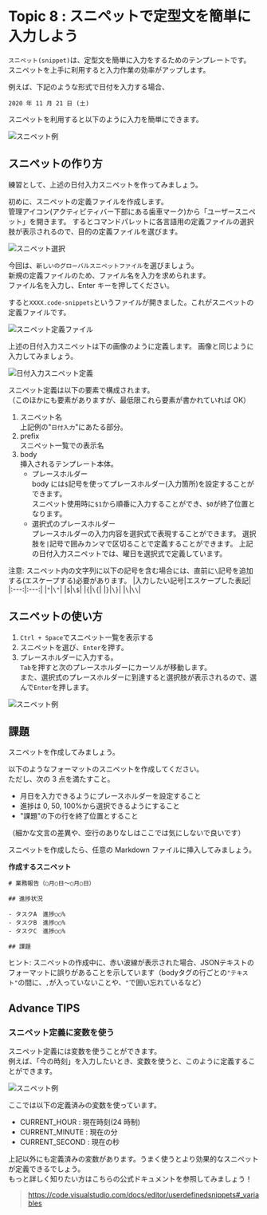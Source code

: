 # Topic 8 : スニペットで定型文を簡単に入力しよう

`スニペット(snippet)`は、定型文を簡単に入力をするためのテンプレートです。  
スニペットを上手に利用すると入力作業の効率がアップします。

例えば、下記のような形式で日付を入力する場合、

```
2020 年 11 月 21 日 (土)
```

スニペットを利用すると以下のように入力を簡単にできます。

![スニペット例](img/800_use_snippet.gif "スニペット例")

## スニペットの作り方

練習として、上述の日付入力スニペットを作ってみましょう。

初めに、スニペットの定義ファイルを作成します。  
管理アイコン(アクティビティバー下部にある歯車マーク)から「ユーザースニペット」を開きます。
するとコマンドパレットに各言語用の定義ファイルの選択肢が表示されるので、目的の定義ファイルを選びます。

![スニペット選択](img/810_select_snippet.PNG "スニペット選択")

今回は、`新しいのグローバルスニペットファイル`を選びましょう。  
新規の定義ファイルのため、ファイル名を入力を求められます。  
ファイル名を入力し、Enter キーを押してください。

すると`XXXX.code-snippets`というファイルが開きました。これがスニペットの定義ファイルです。

![スニペット定義ファイル](img/820_open_snippet.PNG "スニペット定義ファイル")

上述の日付入力スニペットは下の画像のように定義します。
画像と同じように入力してみましょう。

![日付入力スニペット定義](img/830_define_snippet.PNG "日付入力スニペット定義")

スニペット定義は以下の要素で構成されます。  
（このほかにも要素がありますが、最低限これら要素が書かれていれば OK）

1. スニペット名  
   上記例の"`日付入力`"にあたる部分。
1. prefix  
   スニペット一覧での表示名
1. body  
   挿入されるテンプレート本体。
   - プレースホルダー  
     body には`$`記号を使ってプレースホルダー(入力箇所)を設定することができます。  
     スニペット使用時に`$1`から順番に入力することができ、`$0`が終了位置となります。
   - 選択式のプレースホルダー  
     プレースホルダーの入力内容を選択式で表現することができます。
     選択肢を`|`記号で囲みカンマで区切ることで定義することができます。
     上記の日付入力スニペットでは、曜日を選択式で定義しています。

注意: スニペット内の文字列に以下の記号を含む場合には、直前に`\`記号を追加する(エスケープする)必要があります。
|入力したい記号|エスケープした表記|
|:---:|:---:|
|`"`|`\"`|
|`$`|`\$`|
|`{`|`\{`|
|`}`|`\}`|
|`\`|`\\`|

## スニペットの使い方

1. `Ctrl + Space`でスニペット一覧を表示する
1. スニペットを選び、`Enter`を押す。
1. プレースホルダーに入力する。  
   `Tab`を押すと次のプレースホルダーにカーソルが移動します。  
   また、選択式のプレースホルダーに到達すると選択肢が表示されるので、選んで`Enter`を押します。

![スニペット例](img/835_use_snippet_screencast.gif "スニペット例")

## 課題

スニペットを作成してみましょう。

以下のようなフォーマットのスニペットを作成してください。  
ただし、次の 3 点を満たすこと。

- 月日を入力できるようにプレースホルダーを設定すること
- 進捗は 0, 50, 100%から選択できるようにすること
- "課題"の下の行を終了位置とすること

（細かな文言の差異や、空行のありなしはここでは気にしないで良いです）

スニペットを作成したら、任意の Markdown ファイルに挿入してみましょう。

**作成するスニペット**

```
# 業務報告（○月○日～○月○日）

## 進捗状況

- タスクA　進捗○○%
- タスクB　進捗○○%
- タスクC　進捗○○%

## 課題

```

ヒント: スニペットの作成中に、赤い波線が表示された場合、JSONテキストのフォーマットに誤りがあることを示しています（bodyタグの行ごとの`"テキスト"`の間に、`,`が入っていないことや、`"`で囲い忘れているなど）

## Advance TIPS

### スニペット定義に変数を使う

スニペット定義には変数を使うことができます。  
例えば、「今の時刻」を入力したいとき、変数を使うと、このように定義することができます。

![スニペット例](img/840_snippet_with_variable.PNG "スニペット例")

ここでは以下の定義済みの変数を使っています。

- CURRENT_HOUR : 現在時刻(24 時制)
- CURRENT_MINUTE : 現在の分
- CURRENT_SECOND : 現在の秒

上記以外にも定義済みの変数があります。うまく使うとより効果的なスニペットが定義できるでしょう。  
もっと詳しく知りたい方はこちらの公式ドキュメントを参照してみましょう！

> https://code.visualstudio.com/docs/editor/userdefinedsnippets#_variables
